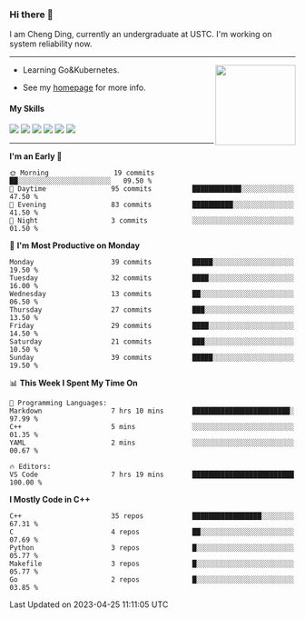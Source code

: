 ### Hi there 👋

I am Cheng Ding, currently an undergraduate at USTC.
I'm working on system reliability now.

---

<img align="right" height="141" src="https://github-readme-stats.vercel.app/api?username=IrisesD&theme=tokyonight&show_icons=true&count_private=true">

-  Learning Go&Kubernetes.

-  See my [homepage](https://irisesd.github.io) for more info.

#### My Skills

![](https://img.shields.io/badge/C++-65318e?logo=cplusplus&logoColor=fff)
![](https://img.shields.io/badge/Python-3e74a2?logo=python&logoColor=fff)
![](https://img.shields.io/badge/C-5654a2?logo=c&logoColor=fff)
![](https://img.shields.io/badge/Go-00aaff?logo=go&logoColor=fff)
![](https://img.shields.io/badge/Docker-0088ff?logo=docker&logoColor=fff)
![](https://img.shields.io/badge/Kubernetes-0066FF?logo=kubernetes&logoColor=fff)

---
<!--START_SECTION:waka-->
**I'm an Early 🐤** 

```text
🌞 Morning                19 commits          ██░░░░░░░░░░░░░░░░░░░░░░░   09.50 % 
🌆 Daytime                95 commits          ████████████░░░░░░░░░░░░░   47.50 % 
🌃 Evening                83 commits          ██████████░░░░░░░░░░░░░░░   41.50 % 
🌙 Night                  3 commits           ░░░░░░░░░░░░░░░░░░░░░░░░░   01.50 % 
```
📅 **I'm Most Productive on Monday** 

```text
Monday                   39 commits          █████░░░░░░░░░░░░░░░░░░░░   19.50 % 
Tuesday                  32 commits          ████░░░░░░░░░░░░░░░░░░░░░   16.00 % 
Wednesday                13 commits          ██░░░░░░░░░░░░░░░░░░░░░░░   06.50 % 
Thursday                 27 commits          ███░░░░░░░░░░░░░░░░░░░░░░   13.50 % 
Friday                   29 commits          ████░░░░░░░░░░░░░░░░░░░░░   14.50 % 
Saturday                 21 commits          ███░░░░░░░░░░░░░░░░░░░░░░   10.50 % 
Sunday                   39 commits          █████░░░░░░░░░░░░░░░░░░░░   19.50 % 
```


📊 **This Week I Spent My Time On** 

```text
💬 Programming Languages: 
Markdown                 7 hrs 10 mins       ████████████████████████░   97.99 % 
C++                      5 mins              ░░░░░░░░░░░░░░░░░░░░░░░░░   01.35 % 
YAML                     2 mins              ░░░░░░░░░░░░░░░░░░░░░░░░░   00.67 % 

🔥 Editors: 
VS Code                  7 hrs 19 mins       █████████████████████████   100.00 % 
```

**I Mostly Code in C++** 

```text
C++                      35 repos            █████████████████░░░░░░░░   67.31 % 
C                        4 repos             ██░░░░░░░░░░░░░░░░░░░░░░░   07.69 % 
Python                   3 repos             █░░░░░░░░░░░░░░░░░░░░░░░░   05.77 % 
Makefile                 3 repos             █░░░░░░░░░░░░░░░░░░░░░░░░   05.77 % 
Go                       2 repos             █░░░░░░░░░░░░░░░░░░░░░░░░   03.85 % 
```




 Last Updated on 2023-04-25 11:11:05 UTC
<!--END_SECTION:waka-->